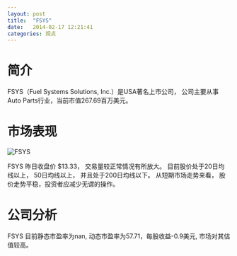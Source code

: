 ```yaml
---
layout: post
title:  "FSYS"
date:   2014-02-17 12:21:41
categories: 观点
---
```


# 简介
FSYS（Fuel Systems Solutions, Inc.）是USA著名上市公司，
公司主要从事Auto Parts行业，当前市值267.69百万美元。

# 市场表现

![FSYS](http://finviz.com/chart.ashx?t=FSYS&ty=c&ta=1&p=d&s=l)

FSYS 昨日收盘价 $13.33，
交易量较正常情况有所放大。
目前股价处于20日均线以上，
50日均线以上，
并且处于200日均线以下。
从短期市场走势来看，
股价走势平稳，投资者应减少无谓的操作。

# 公司分析
FSYS 目前静态市盈率为nan, 动态市盈率为57.71，每股收益-0.9美元,
市场对其估值较高。
